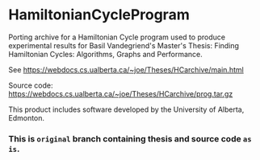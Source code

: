 # HamiltonianCycleProgram
Porting archive for a Hamiltonian Cycle program used to produce experimental results for Basil Vandegriend's Master's Thesis: Finding Hamiltonian Cycles: Algorithms, Graphs and Performance.

See https://webdocs.cs.ualberta.ca/~joe/Theses/HCarchive/main.html

Source code: https://webdocs.cs.ualberta.ca/~joe/Theses/HCarchive/prog.tar.gz

This product includes software developed by the University of Alberta, Edmonton.

### This is `original` branch containing thesis and source code `as is`.